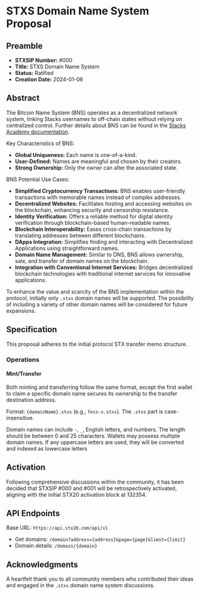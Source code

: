 # STXS Domain Name System Proposal

## Preamble

- **STXSIP Number:** #000
- **Title:** STXS Domain Name System
- **Status:** Ratified
- **Creation Date:** 2024-01-06

## Abstract

The Bitcoin Name System (BNS) operates as a decentralized network system, linking Stacks usernames to off-chain states without relying on centralized control. Further details about BNS can be found in the [Stacks Academy documentation](https://docs.stacks.co/docs/stacks-academy/bns#:~:text=Bitcoin%20Name%20System%20(BNS)%20is,loaded%20during%20the%20genesis%20block.).

Key Characteristics of BNS:
- **Global Uniqueness:** Each name is one-of-a-kind.
- **User-Defined:** Names are meaningful and chosen by their creators.
- **Strong Ownership:** Only the owner can alter the associated state.

BNS Potential Use Cases:
- **Simplified Cryptocurrency Transactions:** BNS enables user-friendly transactions with memorable names instead of complex addresses.
- **Decentralized Websites:** Facilitates hosting and accessing websites on the blockchain, enhancing security and censorship resistance.
- **Identity Verification:** Offers a reliable method for digital identity verification through blockchain-based human-readable names.
- **Blockchain Interoperability:** Eases cross-chain transactions by translating addresses between different blockchains.
- **DApps Integration:** Simplifies finding and interacting with Decentralized Applications using straightforward names.
- **Domain Name Management:** Similar to DNS, BNS allows ownership, sale, and transfer of domain names on the blockchain.
- **Integration with Conventional Internet Services:** Bridges decentralized blockchain technologies with traditional internet services for innovative applications.

To enhance the value and scarcity of the BNS implementation within the protocol, initially only `.stxs` domain names will be supported. The possibility of including a variety of other domain names will be considered for future expansions.

## Specification

This proposal adheres to the initial protocol STX transfer memo structure.

### Operations

#### Mint/Transfer

Both minting and transferring follow the same format, except the first wallet to claim a specific domain name secures its ownership to the transfer destination address.

Format: `{domainName}.stxs` (e.g., `fess-v.stxs`). The `.stxs` part is case-insensitive.

Domain names can include `-`, `_`, English letters, and numbers. The length should be between 0 and 25 characters. Wallets may possess multiple domain names. If any uppercase letters are used, they will be converted and indexed as lowercase letters

## Activation

Following comprehensive discussions within the community, it has been decided that STXSIP #000 and #001 will be retrospectively activated, aligning with the initial STX20 activation block at 132354.

## API Endpoints

Base URL: `https://api.stx20.com/api/v1`

- Get domains: `/domain?address={address}&page={page}&limit={limit}`
- Domain details: `/domain/{domain}`

## Acknowledgments

A heartfelt thank you to all community members who contributed their ideas and engaged in the `.stxs` domain name system discussions.
